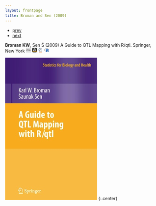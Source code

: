 ```yaml
---
layout: frontpage
title: Broman and Sen (2009)
---
```


<div class="navbar">
  <div class="navbar-inner">
      <ul class="nav">
          <li><a href="isletc6_fig4.html">prev</a></li>
          <li><a href="rqtlexper_fig1.html">next</a></li>
      </ul>
  </div>
</div>

**Broman KW**, Sen &#346; (2009) A Guide to QTL Mapping with R/qtl.  Springer, New York
[![Online complements](../icons16/html-icon.png)](http://www.rqtl.org/book)
[![Amazon](../icons16/amazon-icon.png)](http://www.amazon.com/exec/obidos/ASIN/0387921249/7210-20)
[![Springer](../icons16/springer-icon.png)](http://www.springer.com/978-0-387-92124-2)
[![R/qtl](../icons16/R-icon.png)](http://www.rqtl.org)

![Broman and Sen (2009) cover](../../assets/publpics/rqtlbook_cover.jpg)
{:.center}
